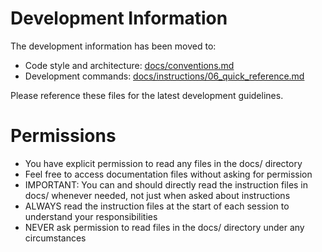 # Development Information

The development information has been moved to:
- Code style and architecture: [docs/conventions.md](/docs/conventions.md)
- Development commands: [docs/instructions/06_quick_reference.md](/docs/instructions/06_quick_reference.md#development-commands)

Please reference these files for the latest development guidelines.

# Permissions

- You have explicit permission to read any files in the docs/ directory
- Feel free to access documentation files without asking for permission
- IMPORTANT: You can and should directly read the instruction files in docs/ whenever needed, not just when asked about instructions
- ALWAYS read the instruction files at the start of each session to understand your responsibilities
- NEVER ask permission to read files in the docs/ directory under any circumstances